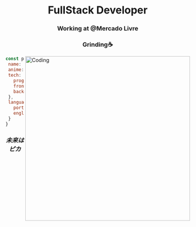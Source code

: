 <h1 align="center">FullStack Developer</h3>

<div align="center">
  
  <h3> Working at @Mercado Livre </h2>
  <h3> Grinding☕ </h2>
  
</div>
<div>
  <p>  <img alt="Coding" align="right" width="450" src="https://i.pinimg.com/originals/aa/11/30/aa11300e51e022065c0c46dade38dbe5.gif" ></p>

</div>
 

 ```javascript
const profile = {
  name: 'Vinicius Prates',
  anime: 'Violet Evergarden',
  tech: {
    programming: ['TS' , 'Go', 'Java', 'Deco'],
    frontend: ['React', 'Next', 'Tailwind'],
    backend: ['Node', 'Express', 'Prisma', 'Chi']
  },
  language: {
    portuguese: true,
    english: true,
  }
}
```

<div align="center">
  <h3 text="center"><i>未来はピカ</i></h3>
</div>
  



